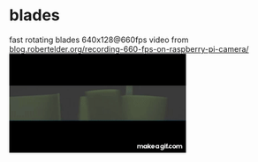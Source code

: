 # blades

fast rotating blades 640x128@660fps video from   
[blog.robertelder.org/recording-660-fps-on-raspberry-pi-camera/](blog.robertelder.org/recording-660-fps-on-raspberry-pi-camera/)  
![blades1](../res/How_To_Record_Video_At_660_FPS_On_A_6_Raspberry_Pi_Camera_Part_1_blades.gif)
